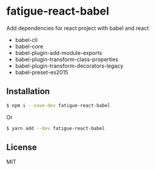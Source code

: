 # fatigue-react-babel
Add dependencies for react project with babel and react
  * babel-cli
  * babel-core
  * babel-plugin-add-module-exports
  * babel-plugin-transform-class-properties
  * babel-plugin-transform-decorators-legacy
  * babel-preset-es2015

## Installation
```bash
$ npm i --save-dev fatigue-react-babel
```

Or
```bash
$ yarn add --dev fatigue-react-babel
```

## License
MIT
